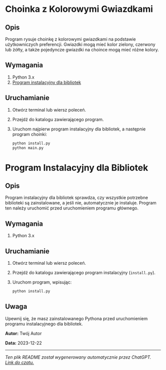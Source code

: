 # Choinka z Kolorowymi Gwiazdkami

## Opis
Program rysuje choinkę z kolorowymi gwiazdkami na podstawie użytkowniczych preferencji. Gwiazdki mogą mieć kolor zielony, czerwony lub żółty, a także pojedyncze gwiazdki na choince mogą mieć różne kolory.

## Wymagania
1. Python 3.x
2. [Program instalacyjny dla bibliotek](#program-instalacyjny-dla-bibliotek)

## Uruchamianie
1. Otwórz terminal lub wiersz poleceń.
2. Przejdź do katalogu zawierającego program.
3. Uruchom najpierw program instalacyjny dla bibliotek, a następnie program choinki:

    ```bash
    python install.py
    python main.py
    ```

# Program Instalacyjny dla Bibliotek

## Opis
Program instalacyjny dla bibliotek sprawdza, czy wszystkie potrzebne biblioteki są zainstalowane, a jeśli nie, automatycznie je instaluje. Program ten należy uruchomić przed uruchomieniem programu głównego.

## Wymagania
1. Python 3.x

## Uruchamianie
1. Otwórz terminal lub wiersz poleceń.
2. Przejdź do katalogu zawierającego program instalacyjny (`install.py`).
3. Uruchom program, wpisując:

    ```bash
    python install.py
    ```

## Uwaga
Upewnij się, że masz zainstalowanego Pythona przed uruchomieniem programu instalacyjnego dla bibliotek.

**Autor:** Twój Autor

**Data:** 2023-12-22

---

*Ten plik README został wygenerowany automatycznie przez ChatGPT. [Link do czatu.](https://chat.openai.com/)*
